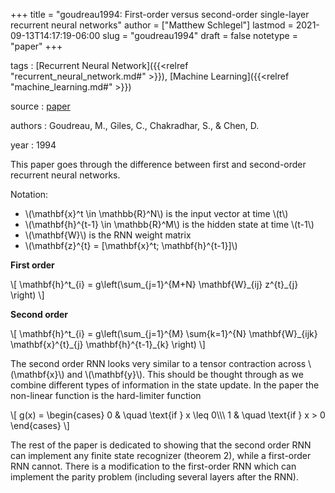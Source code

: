 +++
title = "goudreau1994: First-order versus second-order single-layer recurrent neural networks"
author = ["Matthew Schlegel"]
lastmod = 2021-09-13T14:17:19-06:00
slug = "goudreau1994"
draft = false
notetype = "paper"
+++

tags
: [Recurrent Neural Network]({{<relref "recurrent_neural_network.md#" >}}), [Machine Learning]({{<relref "machine_learning.md#" >}})

source
: [paper](https://ieeexplore.ieee.org/abstract/document/286928?casa%5Ftoken=E4AtxCXObRwAAAAA:zRCrX-jTWDkLzRKo7vz5JB6T-hrWO52VCzU1%5F5nON0MqQ9CgLMe0N5t0Wd6QhXKbXOwPHX3o8FY)

authors
: Goudreau, M., Giles, C., Chakradhar, S., & Chen, D.

year
: 1994

This paper goes through the difference between first and second-order recurrent neural networks.

Notation:

-   \\(\mathbf{x}^t \in \mathbb{R}^N\\) is the input vector at time \\(t\\)
-   \\(\mathbf{h}^{t-1} \in \mathbb{R}^M\\) is the hidden state at time \\(t-1\\)
-   \\(\mathbf{W}\\) is the RNN weight matrix
-   \\(\mathbf{z}^{t} = [\mathbf{x}^t; \mathbf{h}^{t-1}]\\)

**First order**

\\[
\mathbf{h}^t\_{i} = g\left(\sum\_{j=1}^{M+N} \mathbf{W}\_{ij} z^{t}\_{j}  \right)
\\]

**Second order**

\\[
\mathbf{h}^t\_{i} = g\left(\sum\_{j=1}^{M} \sum{k=1}^{N} \mathbf{W}\_{ijk} \mathbf{x}^{t}\_{j} \mathbf{h}^{t-1}\_{k}  \right)
\\]

The second order RNN looks very similar to a tensor contraction across \\(\mathbf{x}\\) and \\(\mathbf{y}\\). This should be thought through as we combine different types of information in the state update. In the paper the non-linear function is the hard-limiter function

\\[
g(x) = \begin{cases}
0 & \quad \text{if } x \leq 0\\\\\\
1 & \quad \text{if } x > 0
\end{cases}
\\]

The rest of the paper is dedicated to showing that the second order RNN can implement any finite state recognizer (theorem 2), while a first-order RNN cannot. There is a modification to the first-order RNN which can implement the parity problem (including several layers after the RNN).
